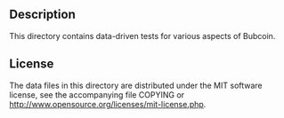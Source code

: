 Description
------------

This directory contains data-driven tests for various aspects of Bubcoin.

License
--------

The data files in this directory are distributed under the MIT software
license, see the accompanying file COPYING or
http://www.opensource.org/licenses/mit-license.php.

